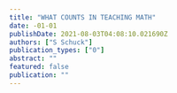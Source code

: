 ```yaml
---
title: "WHAT COUNTS IN TEACHING MATH"
date: -01-01
publishDate: 2021-08-03T04:08:10.021690Z
authors: ["S Schuck"]
publication_types: ["0"]
abstract: ""
featured: false
publication: ""
---
```


